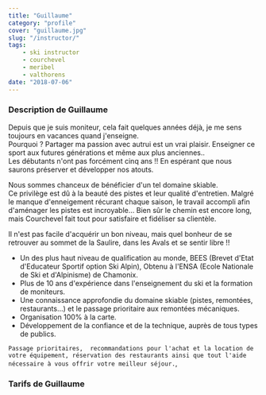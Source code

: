```yaml
---
title: "Guillaume"
category: "profile"
cover: "guillaume.jpg"
slug: "/instructor/"
tags:
    - ski instructor
    - courchevel
    - meribel
    - valthorens
date: "2018-07-06"
---
```


### Description de Guillaume

Depuis que je suis moniteur, cela fait quelques années déjà, je me sens toujours en vacances quand j'enseigne.  
Pourquoi ? Partager ma passion avec autrui est un vrai plaisir. Enseigner ce sport aux futures générations et même aux plus anciennes..  
Les débutants n'ont pas forcément cinq ans !! En espérant que nous saurons préserver et développer nos atouts.   

Nous sommes chanceux de bénéficier d'un tel domaine skiable.  
Ce privilège est dû à la beauté des pistes et leur qualité d'entretien. Malgré le manque d'enneigement récurant chaque saison, le travail accompli afin d'aménager les pistes est incroyable… Bien sûr le chemin est encore long, mais Courchevel fait tout pour satisfaire et fidéliser sa clientèle.  
 
Il n'est pas facile d'acquérir un bon niveau, mais quel bonheur de se retrouver au sommet de la Saulire, dans les Avals et se sentir libre !! 

* Un des plus haut niveau de qualification au monde, BEES (Brevet d'Etat d'Educateur Sportif option Ski Alpin), Obtenu à l'ENSA (Ecole Nationale de Ski et d'Alpinisme) de Chamonix.
* Plus de 10 ans d'expérience dans l'enseignement du ski et la formation de moniteurs.
* Une connaissance approfondie du domaine skiable (pistes, remontées, restaurants...) et le passage prioritaire aux remontées mécaniques. 
* Organisation 100% à la carte. 
* Développement de la confiance et de la technique, auprès de tous types de publics.

`Passage prioritaires,  recommandations pour l'achat et la location de votre équipement, réservation des restaurants ainsi que tout l'aide nécessaire à vous offrir votre meilleur séjour.`,

### Tarifs de Guillaume



